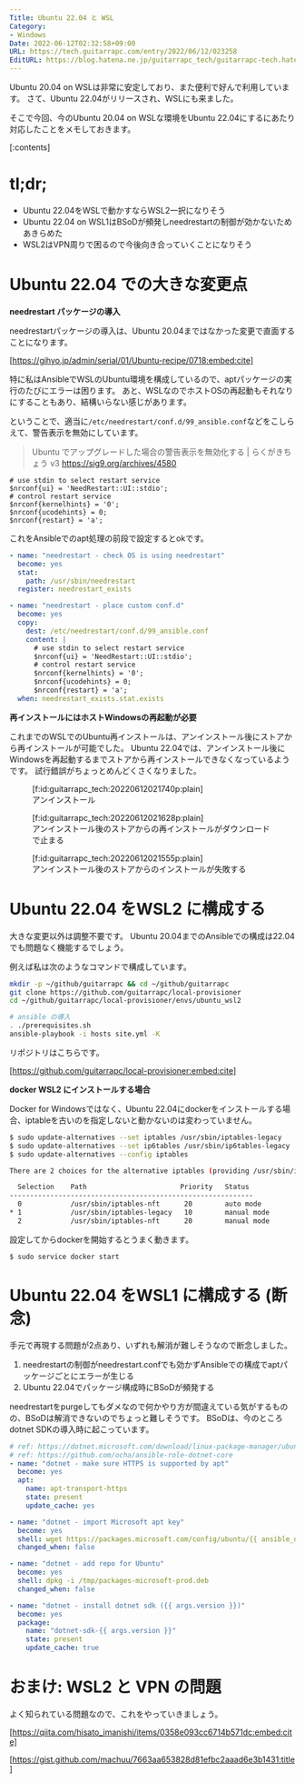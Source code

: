 ```yaml
---
Title: Ubuntu 22.04 と WSL
Category:
- Windows
Date: 2022-06-12T02:32:58+09:00
URL: https://tech.guitarrapc.com/entry/2022/06/12/023258
EditURL: https://blog.hatena.ne.jp/guitarrapc_tech/guitarrapc-tech.hatenablog.com/atom/entry/13574176438101279024
---
```


Ubuntu 20.04 on WSLは非常に安定しており、また便利で好んで利用しています。
さて、Ubuntu 22.04がリリースされ、WSLにも来ました。

そこで今回、今のUbuntu 20.04 on WSLな環境をUbuntu 22.04にするにあたり対応したことをメモしておきます。

[:contents]

# tl;dr;

* Ubuntu 22.04をWSLで動かすならWSL2一択になりそう
* Ubuntu 22.04 on WSL1はBSoDが頻発しneedrestartの制御が効かないためあきらめた
* WSL2はVPN周りで困るので今後向き合っていくことになりそう

# Ubuntu 22.04 での大きな変更点

**needrestart パッケージの導入**

needrestartパッケージの導入は、Ubuntu 20.04まではなかった変更で直面することになります。

[https://gihyo.jp/admin/serial/01/Ubuntu-recipe/0718:embed:cite]

特に私はAnsibleでWSLのUbuntu環境を構成しているので、aptパッケージの実行のたびにエラーは困ります。
あと、WSLなのでホストOSの再起動もそれなりにすることもあり、結構いらない感じがあります。

ということで、適当に`/etc/needrestart/conf.d/99_ansible.conf`などをこしらえて、警告表示を無効にしています。

> Ubuntu でアップグレードした場合の警告表示を無効化する | らくがきちょう v3 https://sig9.org/archives/4580

```
# use stdin to select restart service
$nrconf{ui} = 'NeedRestart::UI::stdio';
# control restart service
$nrconf{kernelhints} = '0';
$nrconf{ucodehints} = 0;
$nrconf{restart} = 'a';
```

これをAnsibleでのapt処理の前段で設定するとokです。

```yaml
- name: "needrestart - check OS is using needrestart"
  become: yes
  stat:
    path: /usr/sbin/needrestart
  register: needrestart_exists

- name: "needrestart - place custom conf.d"
  become: yes
  copy:
    dest: /etc/needrestart/conf.d/99_ansible.conf
    content: |
      # use stdin to select restart service
      $nrconf{ui} = 'NeedRestart::UI::stdio';
      # control restart service
      $nrconf{kernelhints} = '0';
      $nrconf{ucodehints} = 0;
      $nrconf{restart} = 'a';
  when: needrestart_exists.stat.exists
```

**再インストールにはホストWindowsの再起動が必要**

これまでのWSLでのUbuntu再インストールは、アンインストール後にストアから再インストールが可能でした。
Ubuntu 22.04では、アンインストール後にWindowsを再起動するまでストアから再インストールできなくなっているようです。
試行錯誤がちょっとめんどくさくなりました。

<figure class="figure-image figure-image-fotolife" title="アンインストール">[f:id:guitarrapc_tech:20220612021740p:plain]<figcaption>アンインストール</figcaption></figure>

<figure class="figure-image figure-image-fotolife" title="アンインストール後のストアからの再インストールがダウンロードで止まる">[f:id:guitarrapc_tech:20220612021628p:plain]<figcaption>アンインストール後のストアからの再インストールがダウンロードで止まる</figcaption></figure>
<figure class="figure-image figure-image-fotolife" title="アンインストール後のストアからのインストールが失敗する">[f:id:guitarrapc_tech:20220612021555p:plain]<figcaption>アンインストール後のストアからのインストールが失敗する</figcaption></figure>


# Ubuntu 22.04 をWSL2 に構成する

大きな変更以外は調整不要です。
Ubuntu 20.04までのAnsibleでの構成は22.04でも問題なく機能するでしょう。

例えば私は次のようなコマンドで構成しています。

```sh
mkdir -p ~/github/guitarrapc && cd ~/github/guitarrapc
git clone https://github.com/guitarrapc/local-provisioner
cd ~/github/guitarrapc/local-provisioner/envs/ubuntu_wsl2

# ansible の導入
. ./prerequisites.sh
ansible-playbook -i hosts site.yml -K
```

リポジトリはこちらです。

[https://github.com/guitarrapc/local-provisioner:embed:cite]


**docker WSL2 にインストールする場合**

Docker for Windowsではなく、Ubuntu 22.04にdockerをインストールする場合、iptableを古いのを指定しないと動かないのは変わっていません。

```sh
$ sudo update-alternatives --set iptables /usr/sbin/iptables-legacy
$ sudo update-alternatives --set ip6tables /usr/sbin/ip6tables-legacy
$ sudo update-alternatives --config iptables

There are 2 choices for the alternative iptables (providing /usr/sbin/iptables).

  Selection    Path                       Priority   Status
------------------------------------------------------------
  0            /usr/sbin/iptables-nft      20        auto mode
* 1            /usr/sbin/iptables-legacy   10        manual mode
  2            /usr/sbin/iptables-nft      20        manual mode
```

設定してからdockerを開始するとうまく動きます。
```
$ sudo service docker start
```

# Ubuntu 22.04 をWSL1 に構成する (断念)

手元で再現する問題が2点あり、いずれも解消が難しそうなので断念しました。

1. needrestartの制御がneedrestart.confでも効かずAnsibleでの構成でaptパッケージごとにエラーが生じる
2. Ubuntu 22.04でパッケージ構成時にBSoDが頻発する

needrestartをpurgeしてもダメなので何かやり方が間違えている気がするものの、BSoDは解消できないのでちょっと難しそうです。
BSoDは、今のところdotnet SDKの導入時に起こっています。

```yaml
# ref: https://dotnet.microsoft.com/download/linux-package-manager/ubuntu18-04/sdk-current
# ref: https://github.com/ocha/ansible-role-dotnet-core
- name: "dotnet - make sure HTTPS is supported by apt"
  become: yes
  apt:
    name: apt-transport-https
    state: present
    update_cache: yes

- name: "dotnet - import Microsoft apt key"
  become: yes
  shell: wget https://packages.microsoft.com/config/ubuntu/{{ ansible_distribution_version }}/packages-microsoft-prod.deb -O /tmp/packages-microsoft-prod.deb
  changed_when: false

- name: "dotnet - add repo for Ubuntu"
  become: yes
  shell: dpkg -i /tmp/packages-microsoft-prod.deb
  changed_when: false

- name: "dotnet - install dotnet sdk ({{ args.version }})"
  become: yes
  package:
    name: "dotnet-sdk-{{ args.version }}"
    state: present
    update_cache: true
```

# おまけ: WSL2 と VPN の問題

よく知られている問題なので、これをやっていきましょう。

[https://qiita.com/hisato_imanishi/items/0358e093cc6714b571dc:embed:cite]

[https://gist.github.com/machuu/7663aa653828d81efbc2aaad6e3b1431:title]
